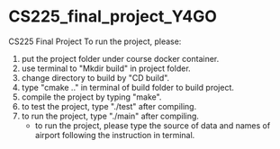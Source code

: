 # CS225_final_project_Y4GO
CS225 Final Project
To run the project, please:
1. put the project folder under course docker container.
2. use terminal to "Mkdir build" in project folder.
3. change directory to build by "CD build".
4. type "cmake .." in terminal of build folder to build project.
5. compile the project by typing "make".
6. to test the project, type "./test" after compiling.
7. to run the project, type "./main" after compiling.
	* to run the project, please type the source of data and names of airport following the instruction in terminal.
